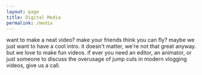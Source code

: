 ```yaml
---
layout: page
title: Digital Media
permalink: /media
---
```


want to make a neat video? make your friends think you can fly? maybe we just want to have a cool intro. it doesn't matter, we're not that great anyway. but we love to make fun videos. if ever you need an editor, an animator, or just someone to discuss the overusage of jump cuts in modern vlogging videos, give us a call.
